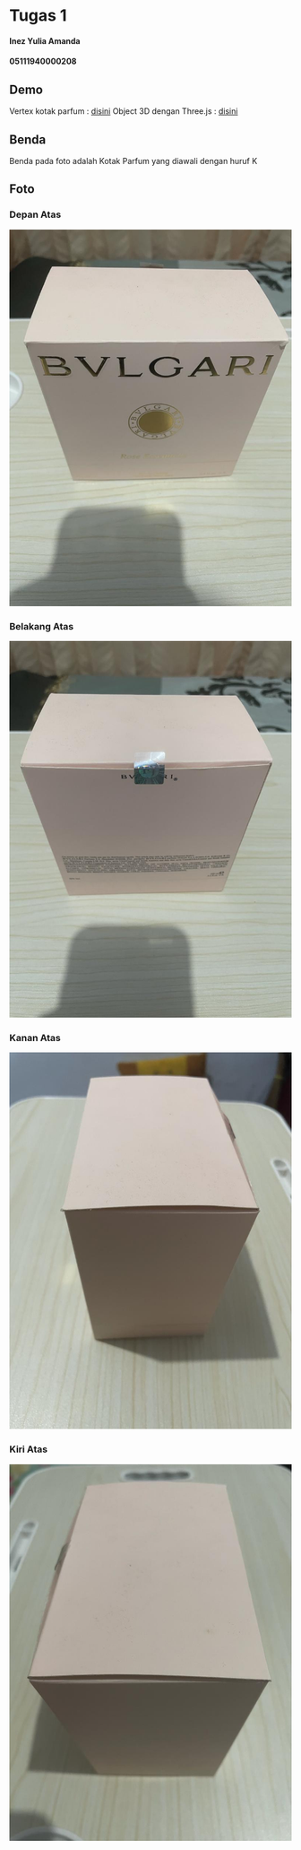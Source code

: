 # Tugas 1

#### Inez Yulia Amanda

#### 05111940000208

## Demo

Vertex kotak parfum : [disini](https://tender-payne-aa15e9.netlify.app)
Object 3D dengan Three.js : [disini](https://nifty-hamilton-c57d3a.netlify.app)

## Benda

Benda pada foto adalah Kotak Parfum yang diawali dengan huruf K

## Foto

### Depan Atas

![Depan](assets/depanatas.jpeg)

### Belakang Atas

![Belakang Ates](assets/belakangatas.jpeg)

### Kanan Atas

![Kanan Atas](assets/kananatas.jpeg)

### Kiri Atas

![Kiri Atas](assets/kiriatas.jpeg)
